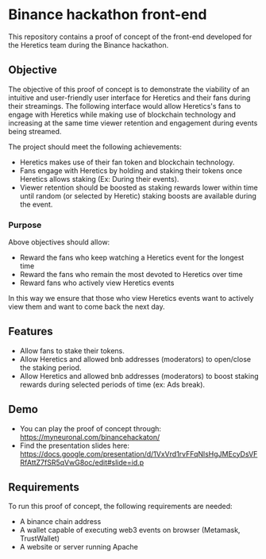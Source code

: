 # Binance hackathon front-end

This repository contains a proof of concept of the front-end developed for the Heretics team during the Binance hackathon.

## Objective

The objective of this proof of concept is to demonstrate the viability of an intuitive and user-friendly user interface for Heretics and their fans during their streamings. The following interface would allow Heretics's fans to engage with Heretics while making use of blockchain technology and increasing at the same time viewer retention and engagement during events being streamed.

The project should meet the following achievements:

- Heretics makes use of their fan token and blockchain technology.
- Fans engage with Heretics by holding and staking their tokens once Heretics allows staking (Ex: During their events).
- Viewer retention should be boosted as staking rewards lower within time until random (or selected by Heretic) staking boosts are available during the event.

### Purpose

Above objectives should allow:

- Reward the fans who keep watching a Heretics event for the longest time
- Reward the fans who remain the most devoted to Heretics over time
- Reward fans who actively view Heretics events

In this way we ensure that those who view Heretics events want to actively view them and want to come back the next day.

## Features

- Allow fans to stake their tokens.
- Allow Heretics and allowed bnb addresses (moderators) to open/close the staking period.
- Allow Heretics and allowed bnb addresses (moderators) to boost staking rewards during selected periods of time (ex: Ads break).

## Demo

- You can play the proof of concept through: https://myneuronal.com/binancehackaton/
- Find the presentation slides here: https://docs.google.com/presentation/d/1VxVrd1rvFFqNlsHgJMEcyDsVFRfAttZ7fSR5qVwG8oc/edit#slide=id.p

## Requirements

To run this proof of concept, the following requirements are needed:

- A binance chain address
- A wallet capable of executing web3 events on browser (Metamask, TrustWallet)
- A website or server running Apache
